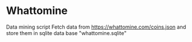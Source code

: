 # Whattomine
Data mining script
Fetch data from https://whattomine.com/coins.json and store them in sqlite data base "whattomine.sqlite" 